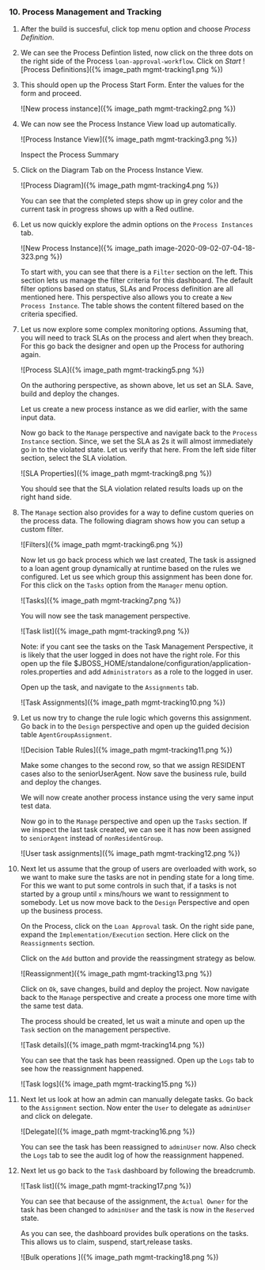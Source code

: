 ### 10. Process Management and Tracking

1. After the build is succesful, click top menu option and choose *Process Definition*.

2. We can see the Process Defintion listed, now click on the three dots on the right side of the Process `loan-approval-workflow`. Click on *Start*
 ![Process Definitions]({% image_path mgmt-tracking1.png %})

3. This should open up the Process Start Form. Enter the values for the form and proceed.

   ![New process instance]({% image_path mgmt-tracking2.png %})

4. We can now see the Process Instance View load up automatically.

   ![Process Instance View]({% image_path mgmt-tracking3.png %})

   Inspect the Process Summary

5. Click on the Diagram Tab on the Process Instance View.

   ![Process Diagram]({% image_path mgmt-tracking4.png %})

   You can see that the completed steps show up in grey color and the current task in progress shows up with a Red outline.

6. Let us now quickly explore the admin options on the `Process Instances` tab.

   ![New Process Instance]({% image_path image-2020-09-02-07-04-18-323.png %})

   To start with, you can see that there is a `Filter` section on the left. This section lets us manage the filter criteria for this dashboard. The default filter options based on status, SLAs and Process definition are all mentioned here. This perspective also allows you to create a `New Process Instance`. The table shows the content filtered based on the criteria specified.

7. Let us now explore some complex monitoring options. Assuming that, you will need to track SLAs on the process and alert when they breach. For this go back the designer and open up the Process for authoring again.

   ![Process SLA]({% image_path mgmt-tracking5.png %})

   On the authoring perspective, as shown above, let us set an SLA. Save, build and deploy the changes.

   Let us create a new process instance as we did earlier, with the same input data.

   Now go back to the `Manage` perspective and navigate back to the `Process Instance` section. Since, we set the SLA as 2s it will almost immediately go in to the violated state. Let us verify that here. From the left side filter section, select the SLA violation.

   ![SLA Properties]({% image_path mgmt-tracking8.png %})

   You should see that the SLA violation related results loads up on the right hand side.

8. The `Manage` section also provides for a way to define custom queries on the process data. The following diagram shows how you can setup a custom filter.

   ![Filters]({% image_path mgmt-tracking6.png %})

   Now let us go back process which we last created, The task is assigned to a loan agent group dynamically at runtime based on the rules we configured. Let us see which group this assignment has been done for. For this click on the `Tasks` option from the `Manager` menu option.

   ![Tasks]({% image_path mgmt-tracking7.png %})

   You will now see the task management perspective.

   ![Task list]({% image_path mgmt-tracking9.png %})

   Note: if you cant see the tasks on the Task Management Perspective, it is likely that the user logged in does not have the right role. For this open up the file $JBOSS_HOME/standalone/configuration/application-roles.properties and add `Administrators` as a role to the logged in user.

   Open up the task, and navigate to the `Assignments` tab.

   ![Task Assignments]({% image_path mgmt-tracking10.png %})

9. Let us now try to change the rule logic which governs this assignment. Go back in to the `Design` perspective and open up the guided decision table `AgentGroupAssignment`.

   ![Decision Table Rules]({% image_path mgmt-tracking11.png %})

   Make some changes to the second row, so that we assign RESIDENT cases also to the seniorUserAgent. Now save the business rule, build and deploy the changes.

   We will now create another process instance using the very same input test data.

   Now go in to the `Manage` perspective and open up the `Tasks` section. If we inspect the last task created, we can see it has now been assigned to `seniorAgent` instead of `nonResidentGroup`.

   ![User task assignments]({% image_path mgmt-tracking12.png %})

10. Next let us assume that the group of users are overloaded with work, so we want to make sure the tasks are not in pending state for a long time. For this we want to put some controls in such that, if a tasks is not started by a group until `x` mins/hours we want to ressignment to somebody. Let us now move back to the `Design` Perspective and open up the business process.

    On the Process, click on the `Loan Approval` task. On the right side pane, expand the `Implementation/Execution` section. Here click on the `Reassignments` section.

    Click on the `Add` button and provide the reassingment strategy as below.

    ![Reassignment]({% image_path mgmt-tracking13.png %})

    Click on `Ok`, save changes, build and deploy the project. Now navigate back to the `Manage` perspective and create a process one more time with the same test data.

    The process should be created, let us wait a minute and open up the `Task` section on the management perspective.

    ![Task details]({% image_path mgmt-tracking14.png %})

    You can see that the task has been reassigned. Open up the `Logs` tab to see how the reassignment happened.

    ![Task logs]({% image_path mgmt-tracking15.png %})

11. Next let us look at how an admin can manually delegate tasks. Go back to the `Assignment` section. Now enter the `User` to delegate as `adminUser` and click on delegate.

    ![Delegate]({% image_path mgmt-tracking16.png %})

    You can see the task has been reassigned to `adminUser` now. Also check the `Logs` tab to see the audit log of how the reassignment happened.

12. Next let us go back to the `Task` dashboard by following the breadcrumb.

    ![Task list]({% image_path mgmt-tracking17.png %})

    You can see that because of the assignment, the `Actual Owner` for the task has been changed to `adminUser` and the task is now in the `Reserved` state.

    As you can see, the dashboard provides bulk operations on the tasks. This allows us to claim, suspend, start,release tasks.

    ![Bulk operations ]({% image_path mgmt-tracking18.png %})

